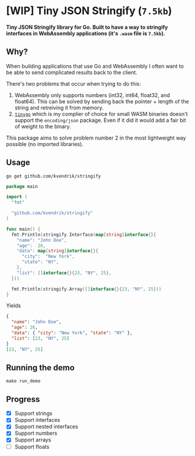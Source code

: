 # [WIP] Tiny JSON Stringify (`7.5kb`)

**Tiny JSON Stringify library for Go. Built to have a way to stringify interfaces in WebAssembly applications (it's `.wasm` file is `7.5kb`).**

## Why?

When building applications that use Go and WebAssembly I often want to be able to send complicated results back to the client.

There's two problems that occur when trying to do this:

1. WebAssembly only supports numbers (int32, int64, float32, and float64). This can be solved by sending back the pointer + length of the string and retreiving it from memory.
2. [`tinygo`](https://tinygo.org/) which is my complier of choice for small WASM binaries doesn't support the `encoding/json` package. Even if it did it would add a fair bit of weight to the binary.

This package aims to solve problem number 2 in the most lightweight way possible (no imported libraries).

## Usage

```
go get github.com/kvendrik/stringify
```

```go
package main

import (
  "fmt"

  "github.com/kvendrik/stringify"
)

func main() {
  fmt.Println(stringify.Interface(map[string]interface{}{
    "name": "John Doe",
    "age":  26,
    "data": map[string]interface{}{
      "city":  "New York",
      "state": "NY",
    },
    "list": []interface{}{23, "NY", 25},
  }))

  fmt.Println(stringify.Array([]interface{}{23, "NY", 25}))
}
```

Yields

```json
{
  "name": "John Doe",
  "age": 26,
  "data": { "city": "New York", "state": "NY" },
  "list": [23, "NY", 25]
}
[23, "NY", 25]
```

## Running the demo

```
make run_demo
```

## Progress

- [x] Support strings
- [x] Support interfaces
- [x] Support nested interfaces
- [x] Support numbers
- [x] Support arrays
- [ ] Support floats
